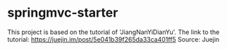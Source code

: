 # springmvc-starter
This project is based on the tutorial of 'JiangNanYiDianYu'. The link to the tutorial: https://juejin.im/post/5e041b39f265da33ca401ff5 Source: Juejin
